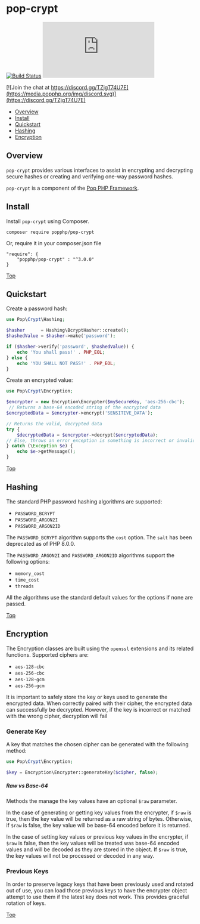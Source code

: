 pop-crypt
=========

[![Build Status](https://github.com/popphp/pop-crypt/workflows/phpunit/badge.svg)](https://github.com/popphp/pop-crypt/actions)
[![Coverage Status](http://cc.popphp.org/coverage.php?comp=pop-crypt)](http://cc.popphp.org/pop-crypt/)

[![Join the chat at https://discord.gg/TZjgT74U7E](https://media.popphp.org/img/discord.svg)](https://discord.gg/TZjgT74U7E)

* [Overview](#overview)
* [Install](#install)
* [Quickstart](#quickstart)
* [Hashing](#hashing)
* [Encryption](#encryption)

Overview
--------
`pop-crypt` provides various interfaces to assist in encrypting and decrypting secure hashes
or creating and verifying one-way password hashes.

`pop-crypt` is a component of the [Pop PHP Framework](http://www.popphp.org/).

Install
-------

Install `pop-crypt` using Composer.

    composer require popphp/pop-crypt

Or, require it in your composer.json file

    "require": {
        "popphp/pop-crypt" : "^3.0.0"
    }

[Top](#pop-crypt)

Quickstart
----------

Create a password hash:

```php
use Pop\Crypt\Hashing;

$hasher      = Hashing\BcryptHasher::create();
$hashedValue = $hasher->make('password');

if ($hasher->verify('password', $hashedValue)) {
    echo 'You shall pass!' . PHP_EOL;
} else {
    echo 'YOU SHALL NOT PASS!' . PHP_EOL;
}
```

Create an encrypted value:

```php
use Pop\Crypt\Encryption;

$encrypter = new Encryption\Encrypter($mySecureKey, 'aes-256-cbc');
 // Returns a base-64 encoded string of the encrypted data
$encryptedData = $encrypter->encrypt('SENSITIVE_DATA');

// Returns the valid, decrypted data
try {
    $decryptedData = $encrypter->decrypt($encryptedData);
// Else, throws an error exception is something is incorrect or invalid
} catch (\Exception $e) {
    echo $e->getMessage(); 
}
```

[Top](#pop-crypt)

Hashing
-------

The standard PHP password hashing algorithms are supported:

- `PASSWORD_BCRYPT`
- `PASSWORD_ARGON2I`
- `PASSWORD_ARGON2ID`

The `PASSWORD_BCRYPT` algorithm supports the `cost` option. The `salt` has been deprecated as of PHP 8.0.0.

The `PASSWORD_ARGON2I` and `PASSWORD_ARGON2ID` algorithms support the following options:

- `memory_cost`
- `time_cost`
- `threads`

All the algorithms use the standard default values for the options if none are passed.

[Top](#pop-crypt)

Encryption
----------

The Encryption classes are built using the `openssl` extensions and its related functions. Supported ciphers are:

- `aes-128-cbc`
- `aes-256-cbc`
- `aes-128-gcm`
- `aes-256-gcm`

It is important to safely store the key or keys used to generate the encrypted data. When correctly paired with
their cipher, the encrypted data can successfully be decrypted. However, if the key is incorrect or matched with
the wrong cipher, decryption will fail

### Generate Key

A key that matches the chosen cipher can be generated with the following method:

```php
use Pop\Crypt\Encryption;

$key = Encryption\Encrypter::generateKey($cipher, false);
```

##### Raw vs Base-64

Methods the manage the key values have an optional `$raw` parameter.

In the case of generating or getting key values from the encrypter, if `$raw` is true, then the key value will be
returned as a raw string of bytes. Otherwise, if `$raw` is false, the key value will be base-64 encoded before it
is returned.

In the case of setting key values or previous key values in the encrypter, if `$raw` is false, then the key values will
be treated was base-64 encoded values and will be decoded as they are stored in the object. If `$raw` is true, the
key values will not be processed or decoded in any way.

### Previous Keys

In order to preserve legacy keys that have been previously used and rotated out of use, you can load those previous
keys to have the encrypter object attempt to use them if the latest key does not work. This provides graceful rotation
of keys.

[Top](#pop-crypt)
